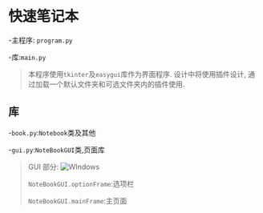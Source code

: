 # 快速笔记本

-主程序: `program.py`

-库:`main.py`

> 本程序使用`tkinter`及`easygui`库作为界面程序. 设计中将使用插件设计, 通过加载一个默认文件夹和可选文件夹内的插件使用.

## 库

-`book.py`:`Notebook`类及其他

-`gui.py`:`NoteBookGUI`类,页面库

> GUI 部分:
>![WIndows](./python_yM1eQqbp6W.png)
>
>`NoteBookGUI.optionFrame`:选项栏
>
>`NoteBookGUI.mainFrame`:主页面